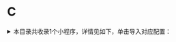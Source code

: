 # C
<details>
<summary>
本目录共收录1个小程序，详情见如下，单击导入对应配置：
</summary>

- [菜鸟裹裹](surge:///install-module?url=https%3A%2F%2Fraw.githubusercontent.com%2FzirawellRule%2FSurge%2FAdblock%2FApplet%2FAlipay%2FC%2F%E8%8F%9C%E9%B8%9F%E8%A3%B9%E8%A3%B9%2Fcainiao.sgmodule)

</details>